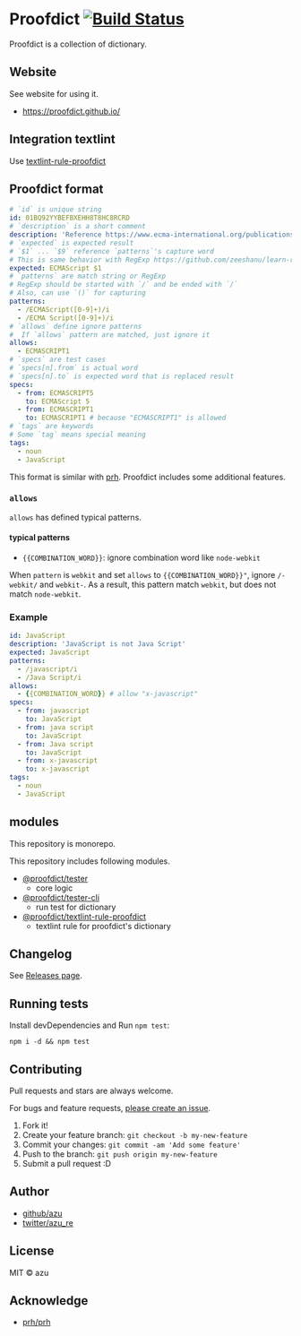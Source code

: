 # Proofdict [![Build Status](https://travis-ci.org/proofdict/proofdict.svg?branch=master)](https://travis-ci.org/proofdict/proofdict)

Proofdict is a collection of dictionary.

## Website

See website for using it.

- <https://proofdict.github.io/>

## Integration textlint

Use [textlint-rule-proofdict](https://github.com/proofdict/textlint-rule-proofdict "textlint-rule-proofdict")

## Proofdict format

```yml
# `id` is unique string
id: 01BQ92YYBEFBXEHH8T8HC8RCRD
# `description` is a short comment
description: 'Reference https://www.ecma-international.org/publications/standards/Ecma-262.htm'
# `expected` is expected result
# `$1` ... `$9` reference `patterns`'s capture word
# This is same behavior with RegExp https://github.com/zeeshanu/learn-regex 
expected: ECMAScript $1
# `patterns` are match string or RegExp
# RegExp should be started with `/` and be ended with `/`
# Also, can use `()` for capturing
patterns:
  - /ECMAScript([0-9]+)/i
  - /ECMA Script([0-9]+)/i
# `allows` define ignore patterns
#  If `allows` pattern are matched, just ignore it
allows:
  - ECMASCRIPT1
# `specs` are test cases
# `specs[n].from` is actual word
# `specs[n].to` is expected word that is replaced result
specs:
  - from: ECMASCRIPT5
    to: ECMAScript 5
  - from: ECMASCRIPT1
    to: ECMASCRIPT1 # because "ECMASCRIPT1" is allowed
# `tags` are keywords
# Some `tag` means special meaning
tags:
  - noun
  - JavaScript
```

This format is similar with [prh](https://github.com/prh/prh).
Proofdict includes some additional features. 

### `allows`

`allows` has defined typical patterns.

#### typical patterns

- `{{COMBINATION_WORD}}`: ignore combination word like `node-webkit`
   
When `pattern` is `webkit` and set `allows` to `{{COMBINATION_WORD}}"`, ignore `/-webkit/` and `webkit-`.
As a result, this pattern match `webkit`, but does not match `node-webkit`.

### Example

```yaml
id: JavaScript
description: 'JavaScript is not Java Script'
expected: JavaScript
patterns:
  - /javascript/i
  - /Java Script/i
allows:
  - {{COMBINATION_WORD}} # allow "x-javascript"
specs:
  - from: javascript
    to: JavaScript
  - from: java script
    to: JavaScript
  - from: Java script
    to: JavaScript
  - from: x-javascript
    to: x-javascript
tags:
  - noun
  - JavaScript
```

## modules

This repository is monorepo.

This repository includes following modules.

- [@proofdict/tester](packages/@proofdict/tester)
    - core logic 
- [@proofdict/tester-cli](packages/@proofdict/tester-cli)
    - run test for dictionary 
- [@proofdict/textlint-rule-proofdict](packages/@proofdict/textlint-rule-proofdict)
    - textlint rule for proofdict's dictionary

## Changelog

See [Releases page](https://github.com/proofdict/proofdict/releases).

## Running tests

Install devDependencies and Run `npm test`:

    npm i -d && npm test

## Contributing

Pull requests and stars are always welcome.

For bugs and feature requests, [please create an issue](https://github.com/proofdict/proofdict/issues).

1. Fork it!
2. Create your feature branch: `git checkout -b my-new-feature`
3. Commit your changes: `git commit -am 'Add some feature'`
4. Push to the branch: `git push origin my-new-feature`
5. Submit a pull request :D

## Author

- [github/azu](https://github.com/azu)
- [twitter/azu_re](https://twitter.com/azu_re)

## License

MIT © azu

## Acknowledge

- [prh/prh](https://github.com/prh/prh)
